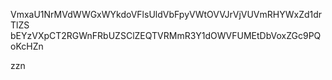 VmxaU1NrMVdWWGxWYkdoVFlsUldVbFpyVWtOVVJrVjVUVmRHYWxZd1drTlZS
bEYzVXpCT2RGWnFRbUZSClZEQTVRMmR3Y1dOWVFUMEtDbVoxZGc9PQoKcHZn

zzn